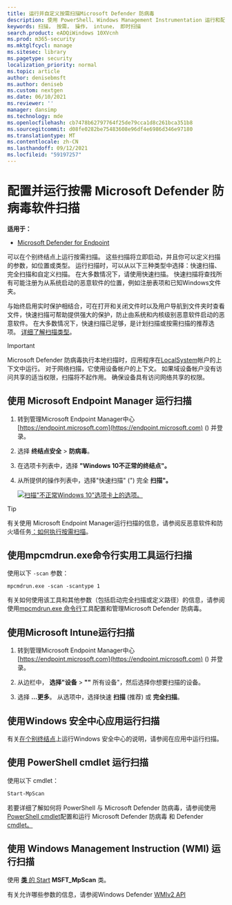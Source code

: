```yaml
---
title: 运行并自定义按需扫描Microsoft Defender 防病毒
description: 使用 PowerShell、Windows Management Instrumentation 运行和配置按需扫描，或者使用 Windows 安全中心 应用在终结点上单独运行和配置
keywords: 扫描， 按需， 操作， intune， 即时扫描
search.product: eADQiWindows 10XVcnh
ms.prod: m365-security
ms.mktglfcycl: manage
ms.sitesec: library
ms.pagetype: security
localization_priority: normal
ms.topic: article
author: denisebmsft
ms.author: deniseb
ms.custom: nextgen
ms.date: 06/10/2021
ms.reviewer: ''
manager: dansimp
ms.technology: mde
ms.openlocfilehash: cb7478b62797764f25de79cca1d8c261bca351b8
ms.sourcegitcommit: d08fe0282be75483608e96df4e6986d346e97180
ms.translationtype: MT
ms.contentlocale: zh-CN
ms.lasthandoff: 09/12/2021
ms.locfileid: "59197257"
---
```

# <a name="configure-and-run-on-demand-microsoft-defender-antivirus-scans"></a>配置并运行按需 Microsoft Defender 防病毒软件扫描

**适用于：**

- [Microsoft Defender for Endpoint](/microsoft-365/security/defender-endpoint/)

可以在个别终结点上运行按需扫描。 这些扫描将立即启动，并且你可以定义扫描的参数，如位置或类型。 运行扫描时，可以从以下三种类型中选择：快速扫描、完全扫描和自定义扫描。 在大多数情况下，请使用快速扫描。 快速扫描将查找所有可能注册为从系统启动的恶意软件的位置，例如注册表项和已知Windows文件夹。

与始终启用实时保护相结合，可在打开和关闭文件时以及用户导航到文件夹时查看文件，快速扫描可帮助提供强大的保护，防止由系统和内核级别恶意软件启动的恶意软件。 在大多数情况下，快速扫描已足够，是计划扫描或按需扫描的推荐选项。 [详细了解扫描类型](schedule-antivirus-scans.md#quick-scan-full-scan-and-custom-scan)。

> [!IMPORTANT]
> Microsoft Defender 防病毒执行本地扫描时，应用程序在[LocalSystem](/windows/win32/services/localsystem-account)帐户的上下文中运行。 对于网络扫描，它使用设备帐户的上下文。 如果域设备帐户没有访问共享的适当权限，扫描将不起作用。 确保设备具有访问网络共享的权限。

## <a name="use-microsoft-endpoint-manager-to-run-a-scan"></a>使用 Microsoft Endpoint Manager 运行扫描

1. 转到管理Microsoft Endpoint Manager中心 [https://endpoint.microsoft.com](https://endpoint.microsoft.com) () 并登录。

2. 选择 **终结点安全** \> **防病毒**。

3. 在选项卡列表中，选择 **"Windows 10不正常的终结点"。**

4. 从所提供的操作列表中，选择"快速扫描" (") 完全 **扫描"。**

   [![扫描"不正常Windows 10"选项卡上的选项。](images/mem-antivirus-scan-on-demand.png)](images/mem-antivirus-scan-on-demand.png#lightbox)

> [!TIP]
> 有关使用 Microsoft Endpoint Manager运行扫描的信息，请参阅反恶意软件和防火墙任务[：如何执行按需扫描](/configmgr/protect/deploy-use/endpoint-antimalware-firewall#how-to-perform-an-on-demand-scan-of-computers)。

## <a name="use-the-mpcmdrunexe-command-line-utility-to-run-a-scan"></a>使用mpcmdrun.exe命令行实用工具运行扫描

使用以下 `-scan` 参数：

```console
mpcmdrun.exe -scan -scantype 1
```

有关如何使用该工具和其他参数（包括启动完全扫描或定义路径）的信息，请参阅使用[mpcmdrun.exe 命令行](command-line-arguments-microsoft-defender-antivirus.md)工具配置和管理Microsoft Defender 防病毒。

## <a name="use-microsoft-intune-to-run-a-scan"></a>使用Microsoft Intune运行扫描

1. 转到管理Microsoft Endpoint Manager中心 [https://endpoint.microsoft.com](https://endpoint.microsoft.com) () 并登录。

2. 从边栏中， **选择"设备** \> **""** 所有设备"，然后选择你想要扫描的设备。

3. 选择 **...更多**。 从选项中，选择快速 **扫描** (推荐) 或 **完全扫描**。

## <a name="use-the-windows-security-app-to-run-a-scan"></a>使用Windows 安全中心应用运行扫描

有关[在个别终结点](microsoft-defender-security-center-antivirus.md)上运行Windows 安全中心的说明，请参阅在应用中运行扫描。

## <a name="use-powershell-cmdlets-to-run-a-scan"></a>使用 PowerShell cmdlet 运行扫描

使用以下 cmdlet：

```PowerShell
Start-MpScan
```

若要详细了解如何将 PowerShell 与 Microsoft Defender 防病毒，请参阅使用[PowerShell cmdlet](use-powershell-cmdlets-microsoft-defender-antivirus.md)配置和运行 Microsoft Defender 防病毒 和 Defender [cmdlet。](/powershell/module/defender/)

## <a name="use-windows-management-instruction-wmi-to-run-a-scan"></a>使用 Windows Management Instruction (WMI) 运行扫描

使用 [**类** 的 Start](/previous-versions/windows/desktop/defender/start-msft-mpscan) **MSFT_MpScan** 类。

有关允许哪些参数的信息，请参阅Windows Defender [WMIv2 API](/previous-versions/windows/desktop/defender/windows-defender-wmiv2-apis-portal)
